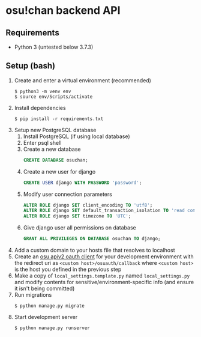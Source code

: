 # osu!chan backend API

## Requirements

- Python 3 (untested below 3.7.3)


## Setup (bash)

1. Create and enter a virtual environment (recommended)
    ```shell
    $ python3 -m venv env
    $ source env/Scripts/activate
    ```    
2. Install dependencies
    ```shell
    $ pip install -r requirements.txt
    ```
3. Setup new PostgreSQL database
    1. Install PostgreSQL (if using local database)
    2. Enter psql shell
    3. Create a new database
        ```sql
        CREATE DATABASE osuchan;
        ```
    4. Create a new user for django
        ```sql
        CREATE USER django WITH PASSWORD 'password';
        ```
    5. Modify user connection parameters
        ```sql
        ALTER ROLE django SET client_encoding TO 'utf8';
        ALTER ROLE django SET default_transaction_isolation TO 'read committed';
        ALTER ROLE django SET timezone TO 'UTC';
        ```
    6. Give django user all permissions on database
        ```sql
        GRANT ALL PRIVILEGES ON DATABASE osuchan TO django;
        ```
4. Add a custom domain to your hosts file that resolves to localhost
5. Create an [osu apiv2 oauth client](https://github.com/int-and-his-friends/osu-api-v2/wiki/Oauth-clients) for your development environment with the redirect uri as `<custom host>/osuauth/callback` where `<custom host>` is the host you defined in the previous step
6. Make a copy of `local_settings.template.py` named `local_settings.py` and modify contents for sensitive/environment-specific info (and ensure it isn't being committed)
7. Run migrations
    ```shell
    $ python manage.py migrate
    ```
8. Start development server
    ```shell
    $ python manage.py runserver
    ```
